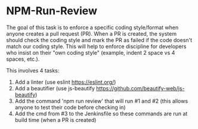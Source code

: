 # NPM-Run-Review

The goal of this task is to enforce a specific coding style/format when anyone creates a pull request (PR). When a PR is created, the system should check the coding style and mark the PR as failed if the code doesn't match our coding style. This will help to enforce discipline for developers who insist on their "own coding style" (example, indent 2 space vs 4 spaces, etc.).

This involves 4 tasks:
1) Add a linter (use eslint https://eslint.org/)
2) Add a beautifier (use js-beautify https://github.com/beautify-web/js-beautify)
3) Add the command 'npm run review' that will run #1 and #2 (this allows anyone to test their code before checking in)
3) Add the cmd from #3 to the Jenkinsfile so these commands are run at build time (when a PR is created)
